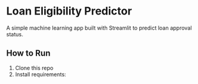 # Loan Eligibility Predictor

A simple machine learning app built with Streamlit to predict loan approval status.

## How to Run

1. Clone this repo
2. Install requirements:
